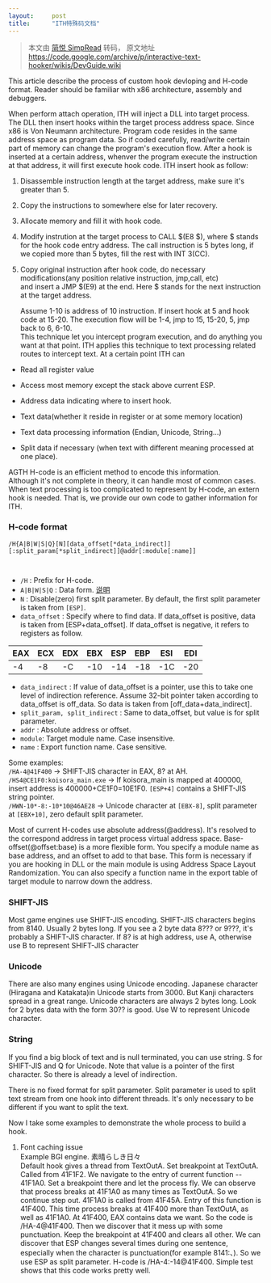 ```yaml
---
layout:     post
title:      "ITH特殊码文档"
---
```


> 本文由 [简悦 SimpRead](http://ksria.com/simpread/) 转码， 原文地址 https://code.google.com/archive/p/interactive-text-hooker/wikis/DevGuide.wiki

This article describe the process of custom hook devloping and H-code format. Reader should be familiar with x86 architecture, assembly and debuggers.

When perform attach operation, ITH will inject a DLL into target process. The DLL then insert hooks within the target process address space. Since x86 is Von Neumann architecture. Program code resides in the same address space as program data. So if coded carefully, read/write certain part of memory can change the program's execution flow. After a hook is inserted at a certain address, whenver the program execute the instruction at that address, it will first execute hook code. ITH insert hook as follow:

1.  Disassemble instruction length at the target address, make sure it's greater than 5.  
    
2.  Copy the instructions to somewhere else for later recovery.  
    
3.  Allocate memory and fill it with hook code.  
    
4.  Modify instrution at the target process to CALL $(E8 $), where $ stands for the hook code entry address. The call instruction is 5 bytes long, if we copied more than 5 bytes, fill the rest with INT 3(CC).  
    
5.  Copy original instruction after hook code, do necessary modifications(any position relative instruction, jmp,call, etc)  
    and insert a JMP $(E9) at the end. Here $ stands for the next instruction at the target address.
    
    Assume 1-10 is address of 10 instruction. If insert hook at 5 and hook code at 15-20. The execution flow will be 1-4, jmp to 15, 15-20, 5, jmp back to 6, 6-10.  
    This technique let you intercept program execution, and do anything you want at that point. ITH applies this technique to text processing related routes to intercept text. At a certain point ITH can
    

*   Read all register value  
    
*   Access most memory except the stack above current ESP.

*   Address data indicating where to insert hook.  
    
*   Text data(whether it reside in register or at some memory location)  
    
*   Text data processing information (Endian, Unicode, String...)  
    
*   Split data if necessary (when text with different meaning processed at one place).

AGTH H-code is an efficient method to encode this information.  
Although it's not complete in theory, it can handle most of common cases. When text processing is too complicated to represent by H-code, an extern hook is needed. That is, we provide our own code to gather information for ITH.  

### H-code format

```
/H{A|B|W|S|Q}[N][data_offset[*data_indirect]][:split_param[*split_indirect]]@addr[:module[:name]]



```

- `/H` : Prefix for H-code.  
- `A|B|W|S|Q` : Data form.  [说明](https://github.com/EnderQIU/agth-cn/blob/master/agth-help-zh-CN.md#%E6%8F%90%E5%8F%96%E7%B1%BB%E5%9E%8B)
- `N` : Disable(zero) first split parameter. By default, the first split parameter is taken from `[ESP]`.  
- `data_offset` : Specify where to find data. If data_offset is positive, data is taken from [ESP+data_offset]. If data_offset is negative, it refers to registers as follow.


|EAX|ECX|EDX|EBX|ESP|EBP|ESI|EDI|
|---|---|---|---|---|---|---|---|
|-4 |-8 |-C |-10|-14|-18|-1C|-20|


- `data_indirect` : If value of data_offset is a pointer, use this to take one level of indirection reference. Assume 32-bit pointer taken according to data_offset is off_data. So data is taken from [off_data+data_indirect].  
- `split_param, split_indirect` : Same to data_offset, but value is for split parameter.  
- `addr` : Absolute address or offset.  
- `module`: Target module name. Case insensitive.  
- `name` : Export function name. Case sensitive.

Some examples:  
`/HA-4@41F400` -> SHIFT-JIS character in EAX, 8? at AH.  
`/HS4@CE1F0:koisora_main.exe` -> If koisora_main is mapped at 400000, insert address is 400000+CE1F0=10E1F0. `[ESP+4]` contains a SHIFT-JIS string pointer.  
`/HWN-10*-8:-10*10@46AE28` -> Unicode character at `[EBX-8]`, split parameter at `[EBX+10]`, zero default split parameter.

Most of current H-codes use absolute address(@address). It's resolved to the correspond address in target process virtual address space. Base-offset(@offset:base) is a more flexible form. You specify a module name as base address, and an offset to add to that base. This form is necessary if you are hooking in DLL or the main module is using Address Space Layout Randomization. You can also specify a function name in the export table of target module to narrow down the address.  

### SHIFT-JIS

Most game engines use SHIFT-JIS encoding. SHIFT-JIS characters begins from 8140. Usually 2 bytes long. If you see a 2 byte data 8??? or 9???, it's probably a SHIFT-JIS character. If 8? is at high address, use A, otherwise use B to represent SHIFT-JIS character  

### Unicode

There are also many engines using Unicode encoding. Japanese character (Hiragana and Katakata)in Unicode starts from 3000. But Kanji characters spread in a great range. Unicode characters are always 2 bytes long. Look for 2 bytes data with the form 30?? is good. Use W to represent Unicode character.  

### String

If you find a big block of text and is null terminated, you can use string. S for SHIFT-JIS and Q for Unicode. Note that value is a pointer of the first character. So there is already a level of indirection.

There is no fixed format for split parameter. Split parameter is used to split text stream from one hook into different threads. It's only necessary to be different if you want to split the text.

Now I take some examples to demonstrate the whole process to build a hook.  
1. Font caching issue  
Example BGI engine. 素晴らしき日々  
Default hook gives a thread from TextOutA. Set breakpoint at TextOutA.  
Called from 41F1F2. We navigate to the entry of current function -- 41F1A0. Set a breakpoint there and let the process fly. We can observe that process breaks at 41F1A0 as many times as TextOutA. So we continue step out. 41F1A0 is called from 41F45A. Entry of this function is 41F400. This time process breaks at 41F400 more than TextOutA, as well as 41F1A0. At 41F400, EAX contains data we want. So the code is /HA-4@41F400. Then we discover that it mess up with some punctuation. Keep the breakpoint at 41F400 and clears all other. We can discover that ESP changes several times during one sentence, especially when the character is punctuation(for example 8141:、). So we use ESP as split parameter. H-code is /HA-4:-14@41F400. Simple test shows that this code works pretty well.
